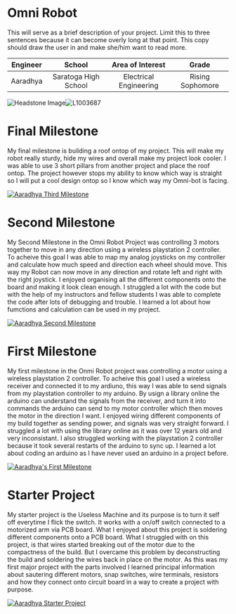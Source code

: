 ﻿# Omni Robot
This will serve as a brief description of your project. Limit this to three sentences because it can become overly long at that point. This copy should draw the user in and make she/him want to read more.

| **Engineer** | School | **Area of Interest** | Grade |
|:--:|:--:|:--:|:--:|
| Aaradhya | Saratoga High School  | Electrical Engineering | Rising Sophomore 

![Headstone Image](https://bluestampengineering.com/wp-content/uploads/2016/05/improve.jpg)![L1003687](https://user-images.githubusercontent.com/108752075/180488554-3d5461fb-2cbc-49a3-9ed5-de496c214d10.JPG)

  
# Final Milestone

My final milestone is building a roof ontop of my project. This will make my robot really sturdy, hide my wires and overall make my project look cooler. I was able to use 3 short pillars from another project and place the roof ontop. The project however stops my ability to know which way is straight so I will put a cool design ontop so I know which way my Omni-bot is facing.

[![Aaradhya Third Milestone](https://res.cloudinary.com/marcomontalbano/image/upload/v1658510709/video_to_markdown/images/youtube--QIYZAqZ4Y0c-c05b58ac6eb4c4700831b2b3070cd403.jpg)](https://youtu.be/QIYZAqZ4Y0c "Aaradhya Third Milestone")


# Second Milestone

My Second Milestone in the Omni Robot Project was controlling 3 motors together to move in any direction using a wireless playstation 2 controller. To acheive this goal I was able to map my analog joysticks on my controller and calculate how much speed and direction each wheel should move. This way my Robot can now move in any direction and rotate left and right with the right joystick. I enjoyed organising all the different components onto the board and making it look clean enough. I struggled a lot with the code but with the help of my instructors and fellow students I was able to complete the code after lots of debugging and trouble. I learned a lot about how fumctions and calculation can be used in my project.

[![Aaradhya Second Milestone](https://res.cloudinary.com/marcomontalbano/image/upload/v1658507356/video_to_markdown/images/google-drive--1tM8EhreVlRwpyMuumre4vFdfXZAMJpWD-c05b58ac6eb4c4700831b2b3070cd403.jpg)](https://drive.google.com/file/d/1tM8EhreVlRwpyMuumre4vFdfXZAMJpWD/view?usp=sharing "Aaradhya Second Milestone")

# First Milestone

My first milestone in the Onmi Robot project was controlling a motor using a wireless playstation 2 controller. To acheive this goal I used a wireless receiver and connected it to my ardiuno, this way I was able to send signals from my playstation controller to my arduino. By usign a library online the arduino can understand the signals from the receiver, and turn it into commands the arduino can send to my motor controller which then moves the motor in the direction I want. I enjoyed wiring different components of my build together as sending power, and signals was very straight forward. I struggled a lot with using the library online as it was over 12 years old and very inconsistant. I also struggled working with the playstation 2 controller because it took several restarts of the arduino to sync up. I learned a lot about coding an arduino as I have never used an arduino in a project before.

[![Aaradhya's First Milestone](https://res.cloudinary.com/marcomontalbano/image/upload/v1658440606/video_to_markdown/images/youtube--FLdsaJiFmqw-c05b58ac6eb4c4700831b2b3070cd403.jpg)](https://www.youtube.com/watch?v=FLdsaJiFmqw "Aaradhya's First Milestone")


# Starter Project
My starter project is the Useless Machine and its purpose is to turn it self off everytime I flick the switch. It works with a on/off switch connected to a motorized arm via PCB board. What I enjoyed about this project is soldering different components onto a PCB board. What I struggled with on this project, is that wires started breaking out of the motor due to the compactness of the build. But I overcame this problem by deconstructing the build and soldering the wires back in place on the motor. As this was my first major project with the parts involved I learned principal information about sautering different motors, snap switches, wire terminals, resistors and how they connect onto circuit board in a way to create a project with purpose.
 
 [![Aaradhya Starter Project](https://res.cloudinary.com/dcmaxyfom/image/upload/v1657729233/blue_s1n9xl.png)](https://www.youtube.com/watch?v=qFpPFgG7eOc)
 

